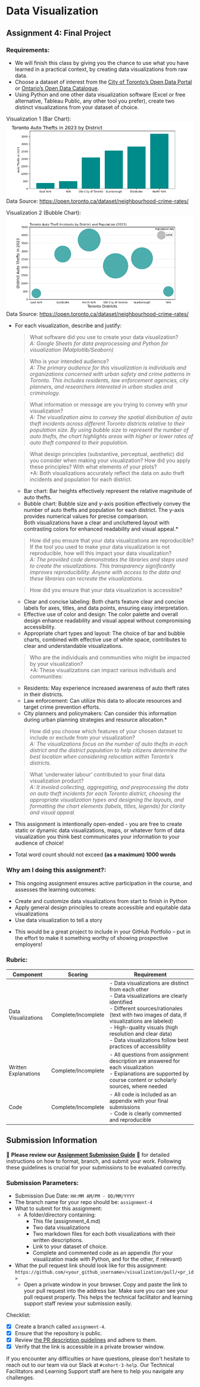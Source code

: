 # Data Visualization

## Assignment 4: Final Project

### Requirements:
- We will finish this class by giving you the chance to use what you have learned in a practical context, by creating data visualizations from raw data. 
- Choose a dataset of interest from the [City of Toronto’s Open Data Portal](https://www.toronto.ca/city-government/data-research-maps/open-data/) or [Ontario’s Open Data Catalogue](https://data.ontario.ca/). 
- Using Python and one other data visualization software (Excel or free alternative, Tableau Public, any other tool you prefer), create two distinct visualizations from your dataset of choice.<br> 

Visualization 1 (Bar Chart):<br>
![Bar Chart](a4_barchart.png)<br>
Data Source: https://open.toronto.ca/dataset/neighbourhood-crime-rates/

Visualization 2 (Bubble Chart):<br>
![Bubble Chart](a4_bubblechart.png)<br>
Data Source: https://open.toronto.ca/dataset/neighbourhood-crime-rates/


- For each visualization, describe and justify: 
    > What software did you use to create your data visualization?<br>
    *A: Google Sheets for data preprocessing and Python for visualization (Matplotlib/Seaborn)*

    > Who is your intended audience?<br>
    *A: The primary audience for this visualization is individuals and organizations concerned with urban safety and crime patterns in Toronto. This includes residents, law enforcement agencies, city planners, and researchers interested in urban studies and criminology.*

    > What information or message are you trying to convey with your visualization?<br>
    *A: The visualization aims to convey the spatial distribution of auto theft incidents across different Toronto districts relative to their population size. By using bubble size to represent the number of auto thefts, the chart highlights areas with higher or lower rates of auto theft compared to their population.*
    
    > What design principles (substantive, perceptual, aesthetic) did you consider when making your visualization? How did you apply these principles? With what elements of your plots?<br>
    *A: Both visualizations accurately reflect the data on auto theft incidents and population for each district.<br>
    - Bar chart: Bar heights effectively represent the relative magnitude of auto thefts.<br>
    - Bubble chart: Bubble size and y-axis position effectively convey the number of auto thefts and population for each district. The y-axis provides numerical values for precise comparison.<br>
    Both visualizations have a clear and uncluttered layout with contrasting colors for enhanced readability and visual appeal.*
    
    > How did you ensure that your data visualizations are reproducible? If the tool you used to make your data visualization is not reproducible, how will this impact your data visualization?<br>
    *A: The provided code demonstrates the libraries and steps used to create the visualizations. This transparency significantly improves reproducibility. Anyone with access to the data and these libraries can recreate the visualizations.*
    
    > How did you ensure that your data visualization is accessible?<br>
    - Clear and concise labeling: Both charts feature clear and concise labels for axes, titles, and data points, ensuring easy interpretation.
    - Effective use of color and design: The color palette and overall design enhance readability and visual appeal without compromising accessibility.
    - Appropriate chart types and layout: The choice of bar and bubble charts, combined with effective use of white space, contributes to clear and understandable visualizations.
    
    > Who are the individuals and communities who might be impacted by your visualization?<br>
    *A: These visualizations can impact various individuals and communities:<br>
    - Residents: May experience increased awareness of auto theft rates in their districts.<br>
    - Law enforcement: Can utilize this data to allocate resources and target crime prevention efforts.<br>
    - City planners and policymakers: Can consider this information during urban planning strategies and resource allocation.*

    > How did you choose which features of your chosen dataset to include or exclude from your visualization?<br>
    *A: The visualizations focus on the number of auto thefts in each district and the district population to help citizens determine the best location when considering relocation within Toronto’s districts.*
    
    > What ‘underwater labour’ contributed to your final data visualization product?<br>
    *A: It involed collecting, aggregating, and preprocessing the data on auto theft incidents for each Toronto district, choosing the appropriate visualization types and designing the layouts, and formatting the chart elements (labels, titles, legends) for clarity and visual appeal.*

- This assignment is intentionally open-ended - you are free to create static or dynamic data visualizations, maps, or whatever form of data visualization you think best communicates your information to your audience of choice! 
- Total word count should not exceed **(as a maximum) 1000 words** 
 
### Why am I doing this assignment?:  
- This ongoing assignment ensures active participation in the course, and assesses the learning outcomes: 
* Create and customize data visualizations from start to finish in Python
* Apply general design principles to create accessible and equitable data visualizations
* Use data visualization to tell a story  
- This would be a great project to include in your GitHub Portfolio – put in the effort to make it something worthy of showing prospective employers!

### Rubric:

| Component         | Scoring  | Requirement                                                                 |
|-------------------|----------|-----------------------------------------------------------------------------|
| Data Visualizations | Complete/Incomplete | - Data visualizations are distinct from each other<br>- Data visualizations are clearly identified<br>- Different sources/rationales (text with two images of data, if visualizations are labeled)<br>- High-quality visuals (high resolution and clear data)<br>- Data visualizations follow best practices of accessibility |
| Written Explanations | Complete/Incomplete | - All questions from assignment description are answered for each visualization<br>- Explanations are supported by course content or scholarly sources, where needed |
| Code              | Complete/Incomplete | - All code is included as an appendix with your final submissions<br>- Code is clearly commented and reproducible |

## Submission Information

🚨 **Please review our [Assignment Submission Guide](https://github.com/UofT-DSI/onboarding/blob/main/onboarding_documents/submissions.md)** 🚨 for detailed instructions on how to format, branch, and submit your work. Following these guidelines is crucial for your submissions to be evaluated correctly.

### Submission Parameters:
* Submission Due Date: `HH:MM AM/PM - DD/MM/YYYY`
* The branch name for your repo should be: `assignment-4`
* What to submit for this assignment:
    * A folder/directory containing:
        * This file (assignment_4.md)
        * Two data visualizations 
        * Two markdown files for each both visualizations with their written descriptions.
        * Link to your dataset of choice.
        * Complete and commented code as an appendix (for your visualization made with Python, and for the other, if relevant) 
* What the pull request link should look like for this assignment: `https://github.com/<your_github_username>/visualization/pull/<pr_id>`
    * Open a private window in your browser. Copy and paste the link to your pull request into the address bar. Make sure you can see your pull request properly. This helps the technical facilitator and learning support staff review your submission easily.

Checklist:
- [X] Create a branch called `assignment-4`.
- [X] Ensure that the repository is public.
- [X] Review [the PR description guidelines](https://github.com/UofT-DSI/onboarding/blob/main/onboarding_documents/submissions.md#guidelines-for-pull-request-descriptions) and adhere to them.
- [X] Verify that the link is accessible in a private browser window.

If you encounter any difficulties or have questions, please don't hesitate to reach out to our team via our Slack at `#cohort-3-help`. Our Technical Facilitators and Learning Support staff are here to help you navigate any challenges.
